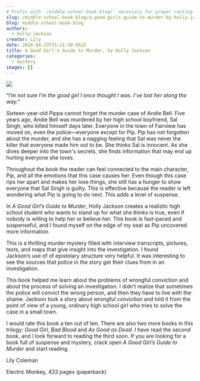 ```yaml
---
# Prefix with `/middle-school-book-blog/` necessary for proper routing
slug: /middle-school-book-blog/a-good-girls-guide-to-murder-by-holly-jackson
blog: middle-school-book-blog
authors:
  - holly-jackson
creator: Lily
date: 2024-04-23T15:21:39.052Z
title: A Good Girl's Guide to Murder, by Holly Jackson
categories:
  - mystery
images: []
---
```

![](https://res.cloudinary.com/center-for-teaching-learning/image/upload/c_scale,w_100/v1712081096/good_girl_s_guide_to_murder_yemts1.jpg)

“*I’m not sure I’m the good girl I once thought I was. I’ve lost her along the way.*”

Sixteen-year-old Pippa cannot forget the murder case of Andie Bell. Five years ago, Andie Bell was murdered by her high school boyfriend, Sal Singh, who killed himself days later. Everyone in the town of Fairview has moved on, even the police—everyone except for Pip. Pip has not forgotten about the murder, and she has a nagging feeling that Sal was never the killer that everyone made him out to be. She thinks Sal is innocent. As she dives deeper into the town's secrets, she finds information that may end up hurting everyone she loves. 

Throughout the book the reader can feel connected to the main character, Pip, and all the emotions that this case causes her. Even though this case rips her apart and makes her lose things, she still has a hunger to show everyone that Sal Singh is guilty. This is effective because the reader is left wondering what Pip is going to do next. This adds a level of suspense. 

In *A Good Girl’s Guide to Murder*, Holly Jackson creates a realistic high school student who wants to stand up for what she thinks is true, even if nobody is willing to help her or believe her. This book is fast-paced and suspenseful, and I found myself on the edge of my seat as Pip uncovered more information. 

This is a thrilling murder mystery filled with interview transcripts, pictures, texts, and maps that give insight into the investigation. I found Jackson’s use of of epistolary structure very helpful. It was interesting to see the sources that police in the story get their clues from in an investigation. 

This book helped me learn about the problems of wrongful conviction and about the process of solving an investigation. I didn’t realize that sometimes the police will convict the wrong person, and then they have to live with the shame. Jackson took a story about wrongful conviction and told it from the point of view of a young, ordinary high school girl who tries to solve the case in a small town. 

I would rate this book a ten out of ten. There are also two more books in this trilogy: *Good Girl, Bad Blood* and *As Good as Dead*. I have read the second book, and I look forward to reading the third soon. If you are looking for a book full of suspense and mystery, crack open *A Good Girl’s Guide to Murder* and start reading. 

L﻿ily Coleman 

Electric Monkey, 433 pages (paperback)